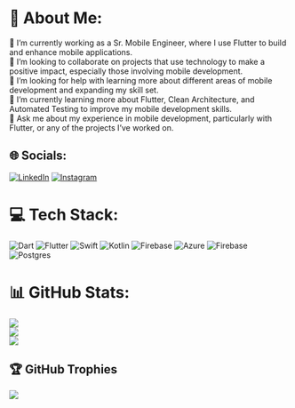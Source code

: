 # 💫 About Me:
🔭 I’m currently working as a Sr. Mobile Engineer, where I use Flutter to build and enhance mobile applications.<br>👯 I’m looking to collaborate on projects that use technology to make a positive impact, especially those involving mobile development.<br>🤝 I’m looking for help with learning more about different areas of mobile development and expanding my skill set.<br>🌱 I’m currently learning more about Flutter, Clean Architecture, and Automated Testing to improve my mobile development skills.<br>💬 Ask me about my experience in mobile development, particularly with Flutter, or any of the projects I’ve worked on.


## 🌐 Socials:
[![LinkedIn](https://img.shields.io/badge/LinkedIn-%230077B5.svg?logo=linkedin&logoColor=white)](https://linkedin.com/in/joaoconstancio1) [![Instagram](https://img.shields.io/badge/Instagram-%23E4405F.svg?logo=Instagram&logoColor=white)](https://instagram.com/joaoconstancio1) 

# 💻 Tech Stack:
![Dart](https://img.shields.io/badge/dart-%230175C2.svg?style=for-the-badge&logo=dart&logoColor=white) ![Flutter](https://img.shields.io/badge/Flutter-%2302569B.svg?style=for-the-badge&logo=Flutter&logoColor=white) ![Swift](https://img.shields.io/badge/swift-F54A2A?style=for-the-badge&logo=swift&logoColor=white) ![Kotlin](https://img.shields.io/badge/kotlin-%237F52FF.svg?style=for-the-badge&logo=kotlin&logoColor=white) ![Firebase](https://img.shields.io/badge/firebase-%23039BE5.svg?style=for-the-badge&logo=firebase) ![Azure](https://img.shields.io/badge/azure-%230072C6.svg?style=for-the-badge&logo=microsoftazure&logoColor=white) ![Firebase](https://img.shields.io/badge/Firebase-039BE5?style=for-the-badge&logo=Firebase&logoColor=white) ![Postgres](https://img.shields.io/badge/postgres-%23316192.svg?style=for-the-badge&logo=postgresql&logoColor=white)
# 📊 GitHub Stats:
![](https://github-readme-stats.vercel.app/api?username=joaoconstancio1&theme=dark&hide_border=false&include_all_commits=false&count_private=false)<br/>
![](https://github-readme-streak-stats.herokuapp.com/?user=joaoconstancio1&theme=dark&hide_border=false)<br/>
![](https://github-readme-stats.vercel.app/api/top-langs/?username=joaoconstancio1&theme=dark&hide_border=false&include_all_commits=false&count_private=false&layout=compact)

## 🏆 GitHub Trophies
![](https://github-profile-trophy.vercel.app/?username=joaoconstancio1&theme=radical&no-frame=false&no-bg=true&margin-w=4)


